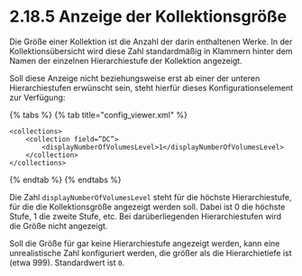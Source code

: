 # 2.18.5 Anzeige der Kollektionsgröße

Die Größe einer Kollektion ist die Anzahl der darin enthaltenen Werke. In der Kollektionsübersicht wird diese Zahl standardmäßig in Klammern hinter dem Namen der einzelnen Hierarchiestufe der Kollektion angezeigt. 

Soll diese Anzeige nicht beziehungsweise erst ab einer der unteren Hierarchiestufen erwünscht sein, steht hierfür dieses Konfigurationselement zur Verfügung:

{% tabs %}
{% tab title="config\_viewer.xml" %}
```markup
<collections>
    <collection field=”DC”>
        <displayNumberOfVolumesLevel>1</displayNumberOfVolumesLevel>
    </collection>
</collections>
```
{% endtab %}
{% endtabs %}

Die Zahl `displayNumberOfVolumesLevel` steht für die höchste Hierarchiestufe, für die die Kollektionsgröße angezeigt werden soll. Dabei ist 0 die höchste Stufe, 1 die zweite Stufe, etc. Bei darüberliegenden Hierarchiestufen wird die Größe nicht angezeigt.

Soll die Größe für gar keine Hierarchiestufe angezeigt werden, kann eine unrealistische Zahl konfiguriert werden, die größer als die Hierarchietiefe ist \(etwa 999\). Standardwert ist `0`.

